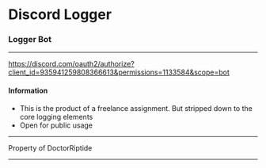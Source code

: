# Discord Logger #

### Logger Bot ###

___

https://discord.com/oauth2/authorize?client_id=935941259808366613&permissions=1133584&scope=bot

#### Information ####

- This is the product of a freelance assignment. But stripped down to the core logging elements
- Open for public usage

___

Property of DoctorRiptide
___
